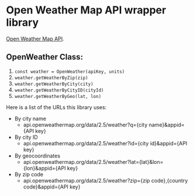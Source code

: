# Open Weather Map API wrapper library
 
[Open Weather Map API](https://openweathermap.org). 


## OpenWeather Class:

1. ```const weather = OpenWeather(apiKey, units) ```
1. ```weather.getWeatherByZip(zip)```
1. ```weather.getWeatherByCity(city)```
1. ```weather.getWeatherByCityID(cityId)```
1. ```weather.getWeatherByGeo(lat, lon)```



Here is a list of the URLs this library uses: 

- By city name
  - api.openweathermap.org/data/2.5/weather?q={city name}&appid={API key}
- By city ID
  - api.openweathermap.org/data/2.5/weather?id={city id}&appid={API key}
- By geocoordinates
  - api.openweathermap.org/data/2.5/weather?lat={lat}&lon={lon}&appid={API key}
- By zip code 
  - api.openweathermap.org/data/2.5/weather?zip={zip code},{country code}&appid={API key}
